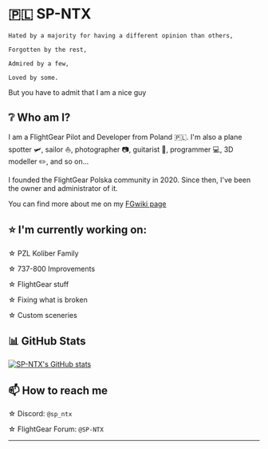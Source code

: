 # 🇵🇱 SP-NTX 

    Hated by a majority for having a different opinion than others,

    Forgotten by the rest,

    Admired by a few,

    Loved by some.

But you have to admit that I am a nice guy

## ❔ Who am I?
I am a FlightGear Pilot and Developer from Poland 🇵🇱. I'm also a plane spotter 🛩️, sailor ⛵, photographer 📷, guitarist 🎸, programmer 💻, 3D modeller ✏️, and so on...

I founded the FlightGear Polska community in 2020. Since then, I've been the owner and administrator of it.

You can find more about me on my [FGwiki page](https://wiki.flightgear.org/User:SP-NTX)

## ⭐ I'm currently working on:

☆ PZL Koliber Family

☆ 737-800 Improvements

☆ FlightGear stuff

☆ Fixing what is broken

☆ Custom sceneries

## 📊 GitHub Stats

[![SP-NTX's GitHub stats](https://github-readme-stats.vercel.app/api?username=SP-NTX&show_icons=true&theme=codeSTACKr)](https://github.com/anuraghazra/github-readme-stats)

## 📫 How to reach me

☆ Discord: `@sp_ntx`

☆ FlightGear Forum: `@SP-NTX`
  
---
